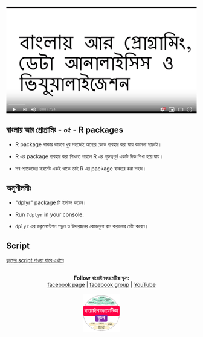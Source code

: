 [![Everything Is AWESOME](../files/youtube.png)](https://youtu.be/E1mWG4XdWZU "Everything Is AWESOME")

## বাংলায় আর প্রোগ্রামিং - ০৫ - R packages

- R package থাকার কারণে খুব সহজেই অন্যের কোড ব্যবহার করা যায় ঝামেলা ছাড়াই। 

- R এর package ব্যবহার করা শিখতে পারলে R এর গুরুত্বপূর্ন একটি দিক শিখা হয়ে যায়। 

- সব প্যাকেজের ফরমেট একই থাকে তাই R এর package ব্যবহার করা সহজ। 


## অনুশীলনীঃ 

- "dplyr" package টি ইন্সটল করেন। 

- Run `?dplyr` in your console.

- `dplyr` এর ডকুমেন্টেশন পড়ুন ও উদারহনের কোডগুলা রান করানোর চেষ্টা করেন। 

## Script

[ক্লাসের script পাওয়া যাবে এখানে](https://github.com/Rashedul/R-Tutorials/blob/master/scripts/Lec-05.R) 


## 

##


<p align="center">
  <b>Follow বায়োইনফরমেটিক্স স্কুল:</b><br>
  <a href="https://www.facebook.com/%E0%A6%AC%E0%A6%BE%E0%A6%AF%E0%A6%BC%E0%A7%8B%E0%A6%87%E0%A6%A8%E0%A6%AB%E0%A6%B0%E0%A6%AE%E0%A7%87%E0%A6%9F%E0%A6%BF%E0%A6%95%E0%A7%8D%E0%A6%B8-%E0%A6%B8%E0%A7%8D%E0%A6%95%E0%A7%81%E0%A6%B2-575599666193690/">facebook page</a> |
  <a href="https://www.facebook.com/groups/390262838074549/">facebook group</a> |
  <a href="https://www.youtube.com/channel/UCm-8CdrvGi2SjLEOUSCztIg?view_as=subscriber">YouTube</a>
  <br><br>
  <img src="../files/logo.png" height="100" width="100">
</p>